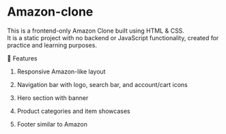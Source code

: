 # Amazon-clone
This is a frontend-only Amazon Clone built using HTML & CSS.<br>
It is a static project with no backend or JavaScript functionality, created for practice and learning purposes.<br>

📌 Features<br>

1. Responsive Amazon-like layout<br>

2. Navigation bar with logo, search bar, and account/cart icons<br>

3. Hero section with banner<br>

4. Product categories and item showcases<br>

5. Footer similar to Amazon<br>
